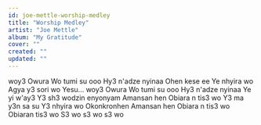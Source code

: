 ```yaml
---
id: joe-mettle-worship-medley
title: "Worship Medley"
artist: "Joe Mettle"
album: "My Gratitude"
cover: ""
created: ""
updated: ""
---
```


woy3 Owura
Wo tumi su ooo
Hy3 n'adze nyinaa
Ohen kese ee
Ye nhyira wo
Agya y3 sori wo
Yesu... woy3 Owura
Wo tumi su ooo
Hy3 n'adze nyinaa
Ye yi w'ay3
Y3 sh3 wodzin enyonyam
Amansan hen
Obiara n tis3 wo
Y3 ma y3n sa su
Y3 nhyira wo Okonkronhen
Amansan hen
Obiara n tis3 wo
Obiaran tis3 wo
S3 wo s3 wo s3 wo